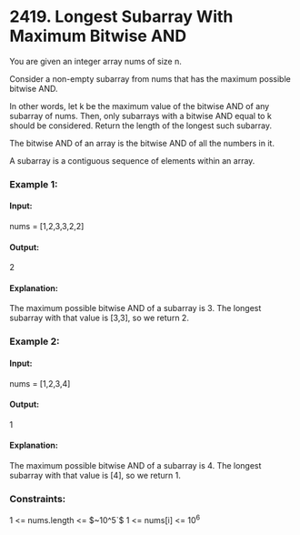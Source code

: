 # 2419. Longest Subarray With Maximum Bitwise AND
You are given an integer array nums of size n.

Consider a non-empty subarray from nums that has the maximum possible bitwise AND.

In other words, let k be the maximum value of the bitwise AND of any subarray of nums. Then, only subarrays with a bitwise AND equal to k should be considered.
Return the length of the longest such subarray.

The bitwise AND of an array is the bitwise AND of all the numbers in it.

A subarray is a contiguous sequence of elements within an array.

### Example 1:
#### Input:
nums = [1,2,3,3,2,2]
#### Output:
2
#### Explanation:
The maximum possible bitwise AND of a subarray is 3.
The longest subarray with that value is [3,3], so we return 2.

### Example 2:
#### Input: 
nums = [1,2,3,4]
#### Output:
1
#### Explanation:
The maximum possible bitwise AND of a subarray is 4.
The longest subarray with that value is [4], so we return 1.
 
### Constraints:
1 <= nums.length <= $~10^5`$
1 <= nums[i] <= $`10^6`$


